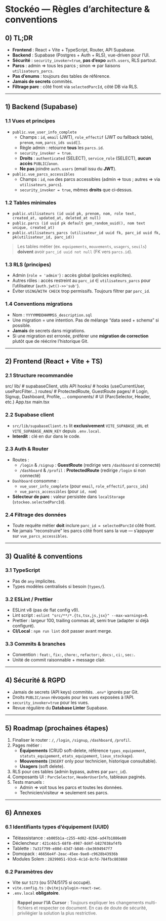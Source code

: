 # Stockéo — Règles d’architecture & conventions

## 0) TL;DR

- **Frontend** : React + Vite + TypeScript, Router, API Supabase.
- **Backend** : Supabase (Postgres + Auth + RLS), vue-driven pour l’UI.
- **Sécurité** : `security_invoker=true`, **pas d’expo** `auth.users`, RLS partout.
- **Parcs** : admin ⇒ tous les parcs ; sinon ⇒ par liaisons `utilisateurs_parcs`.
- **Pas d’enums** : toujours des tables de référence.
- **Jamais de secrets** commités.
- **Filtrage parc** : côté front via `selectedParcId`, côté DB via RLS.

---

## 1) Backend (Supabase)

### 1.1 Vues et principes

- `public.vue_user_info_complete`
  - Champs : `id`, `email` (JWT), `role_effectif` (JWT ou fallback table), `prenom`, `nom`, `parcs_ids uuid[]`.
  - Règle admin : retourne **tous** les `parcs.id`.
  - `security_invoker = true`.
  - **Droits** : `authenticated` (SELECT), `service_role` (SELECT), **aucun accès** `PUBLIC`/`anon`.
  - **Ne pas** joindre `auth.users` (email issu du **JWT**).
- `public.vue_parcs_accessibles`
  - Champs : `id`, `nom` des parcs accessibles (admin ⇒ tous ; autres ⇒ via `utilisateurs_parcs`).
  - `security_invoker = true`, mêmes **droits** que ci‑dessus.

### 1.2 Tables minimales

- `public.utilisateurs (id uuid pk, prenom, nom, role text, created_at, updated_at, deleted_at null)`
- `public.parcs (id uuid pk default gen_random_uuid(), nom text unique, created_at)`
- `public.utilisateurs_parcs (utilisateur_id uuid fk, parc_id uuid fk, pk(utilisateur_id, parc_id))`

> Les tables métier (ex. `equipements`, `mouvements`, `usagers`, `seuils`) **doivent** avoir `parc_id uuid not null` (FK vers `parcs.id`).

### 1.3 RLS (principes)

- Admin (`role = 'admin'`) : accès global (policies explicites).
- Autres rôles : accès restreint au `parc_id` ∈ `utilisateurs_parcs` pour l’utilisateur (`auth.jwt()->>'sub'`).
- Éviter `USING`/`WITH CHECK` trop permissifs. Toujours filtrer par `parc_id`.

### 1.4 Conventions migrations

- Nom : `YYYYMMDDHHMMSS_description.sql`
- Une migration = une intention. Pas de mélange “data seed + schema” si possible.
- **Jamais** de secrets dans migrations.
- Si une migration est erronée, préférer une **migration de correction** plutôt que de réécrire l’historique Git.

---

## 2) Frontend (React + Vite + TS)

### 2.1 Structure recommandée

src/
lib/ # supabaseClient, utils API
hooks/ # hooks (useCurrentUser, useParcFilter…)
routes/ # ProtectedRoute, GuestRoute
pages/ # Login, Signup, Dashboard, Profile, ...
components/ # UI (ParcSelector, Header, etc.)
App.tsx
main.tsx

### 2.2 Supabase client

- `src/lib/supabaseClient.ts` lit **exclusivement** `VITE_SUPABASE_URL` et `VITE_SUPABASE_ANON_KEY` depuis `.env.local`.
- **Interdit** : clé en dur dans le code.

### 2.3 Auth & Router

- Routes :
  - `/login` & `/signup` : **GuestRoute** (redirige vers `/dashboard` si connecté)
  - `/dashboard` & `/profil` : **ProtectedRoute** (redirige `/login` si non connecté)
- `Dashboard` consomme :
  - `vue_user_info_complete` (pour `email`, `role_effectif`, `parcs_ids`)
  - `vue_parcs_accessibles` (pour `id, nom`)
- **Sélecteur de parc** : valeur persistée dans `localStorage` (`stockeo.selectedParcId`).

### 2.4 Filtrage des données

- Toute requête métier **doit** inclure `parc_id = selectedParcId` côté front.
- Ne jamais “reconstruire” les parcs côté front sans la vue — s’appuyer sur `vue_parcs_accessibles`.

---

## 3) Qualité & conventions

### 3.1 TypeScript

- Pas de `any` implicites.
- Types modèles centralisés si besoin (`types/`).

### 3.2 ESLint / Prettier

- ESLint v8 (pas de flat config v9).
- Lint script : `eslint "src/**/*.{ts,tsx,js,jsx}" --max-warnings=0`.
- Prettier : largeur 100, trailing commas all, semi true (adapter si déjà configuré).
- **CI/Local** : `npm run lint` doit passer avant merge.

### 3.3 Commits & branches

- Convention : `feat:`, `fix:`, `chore:`, `refactor:`, `docs:`, `ci:`, `sec:`.
- Unité de commit raisonnable + message clair.

---

## 4) Sécurité & RGPD

- Jamais de secrets (API keys) commités. `.env*` ignorés par Git.
- Droits `PUBLIC/anon` révoqués pour les vues exposées à l’API.
- `security_invoker=true` pour les vues.
- Revue régulière du **Database Linter** Supabase.

---

## 5) Roadmap (prochaines étapes)

1. Finaliser le router : `/`, `/login`, `/signup`, `/dashboard`, `/profil`.
2. Pages métier :
   - **Équipements** (CRUD soft-delete, référence `types_equipement`, `statuts_equipement`, `etats_equipement`, `lieux_stockage`).
   - **Mouvements** (`INSERT` only pour technicien, historique consultable).
   - **Usagers** (soft delete).
3. RLS pour ces tables (admin bypass, autres par `parc_id`).
4. Composants UI : `ParcSelector`, `HeaderUserInfo`, tableaux paginés.
5. Tests manuels :
   - Admin ⇒ voit tous les parcs et toutes les données.
   - Technicien/visiteur ⇒ seulement ses parcs.

---

## 6) Annexes

### 6.1 Identifiants types d’équipement (UUID)

- Téléassistance : `eb005b1a-c255-4d02-82b6-ad47b1886e80`
- Déclencheur : `421c4dc5-68f8-4987-8d4f-b827038af4fb`
- Tablette : `7a31f799-e80d-43d7-b846-cbe3694947f7`
- Domopack : `46656e4f-2eac-45ee-9ae8-c9628b43936b`
- Modules Solem : `28299051-93c6-4c1d-8cfd-784fbc803860`

### 6.2 Paramètres dev

- Vite sur `5173` (ou 5174/5175 si occupé).
- `vite.config.ts` : `@vitejs/plugin-react-swc`.
- `.env.local` **obligatoire**.

> **Rappel pour l’IA Cursor** : Toujours expliquer les changements multi-fichiers et respecter ce document. En cas de doute de sécurité, privilégier la solution la plus restrictive.
